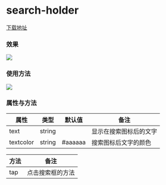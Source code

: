 # search-holder

[下载地址](https://github.com/bihacat/wechatMiniProgram/releases)

### 效果

![](https://img.bihacat.com/components/search-holder/338318AE706059DC0171D3C7E87AAFC6.jpg)

### 使用方法

![](https://img.bihacat.com/components/search-holder/7499521B9F49E5100B2EA04DDA2F3981.jpg)

### 属性与方法

|属性|类型|默认值|备注|
|---|---|---|---|
|text|string||显示在搜索图标后的文字|
|textcolor|string|#aaaaaa|搜索图标后文字的颜色|

|方法|备注|
|---|---|
|tap|点击搜索框的方法|